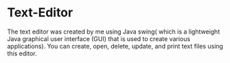 # Text-Editor
The text editor was created by me using Java swing( which is a lightweight Java graphical user interface (GUI) that is used to create various applications). You can create, open, delete, update, and print text files using this editor.
